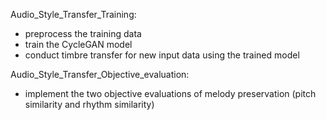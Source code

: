 Audio_Style_Transfer_Training: 
- preprocess the training data 
- train the CycleGAN model 
- conduct timbre transfer for new input data using the trained model 

Audio_Style_Transfer_Objective_evaluation: 
- implement the two objective evaluations of melody preservation (pitch similarity and rhythm similarity)
